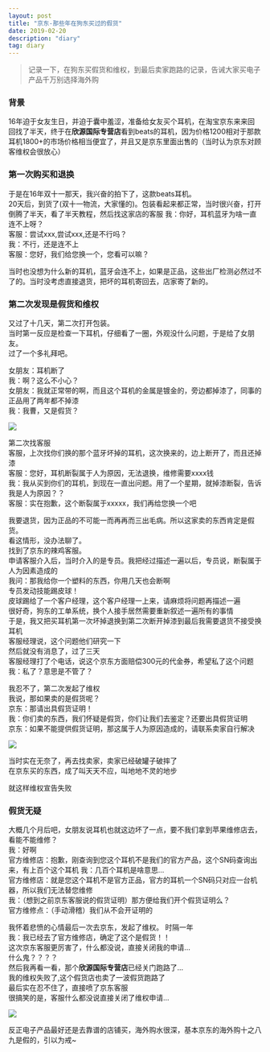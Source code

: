 ```yaml
---
layout: post
title: "京东-那些年在狗东买过的假货"
date: 2019-02-20 
description: "diary"
tag: diary
---
```


> 记录一下，在狗东买假货和维权，到最后卖家跑路的记录，告诫大家买电子产品千万别选择海外购  

### 背景

16年迫于女友生日，并迫于囊中羞涩，准备给女友买个耳机，在淘宝京东来来回回找了半天，终于在**欣源国际专营店**看到beats的耳机，因为价格1200相对于那款耳机1800+的市场价格相当便宜了，并且又是京东里面出售的（当时认为京东对顾客维权会很放心）  

### 第一次购买和退换

于是在16年双十一那天，我兴奋的拍下了，这款beats耳机。  
20天后，到货了(双十一物流，大家懂的)。包装看起来都正常，当时很兴奋，打开倒腾了半天，看了半天教程，然后找这家店的客服
我：你好，耳机蓝牙为啥一直连不上呀？  
客服：尝试xxx,尝试xxx,还是不行吗？  
我：不行，还是连不上  
客服：您好，我们给您换一个，您看可以嘛？  
  
当时也没想为什么新的耳机，蓝牙会连不上，如果是正品，这些出厂检测必然过不了的。当时没考虑直接退货，把坏的耳机寄回去，店家寄了新的。  

### 第二次发现是假货和维权  

又过了十几天，第二次打开包装。  
当时第一反应是检查一下耳机，仔细看了一圈，外观没什么问题，于是给了女朋友。  
过了一个多礼拜吧。  

女朋友：耳机断了  
我：啊？这么不小心？  
女朋友：我就正常带的啊，而且这个耳机的金属是镀金的，旁边都掉漆了，同事的正品用了两年都不掉漆  
我：我曹，又是假货？  

![](/images/posts/diary2/11.png)  
  
第二次找客服  
客服，上次找你们换的那个蓝牙坏掉的耳机，这次换来的，边上断开了，而且还掉漆  
客服：您好，耳机断裂属于人为原因，无法退换，维修需要xxxx钱  
我：我从买到你们的耳机，到现在一直出问题。用了一个星期，就掉漆断裂，告诉我是人为原因？？  
客服：实在抱歉，这个断裂属于xxxxx，我们再给您换一个吧  
  
我要退货，因为正品的不可能一而再再而三出毛病。所以这家卖的东西肯定是假货。  
看这情形，没办法聊了。  
找到了京东的辣鸡客服。  
申请客服介入后，当时介入的是专员。我把经过描述一遍以后，专员说，断裂属于人为因素造成的  
我问：那我给你一个塑料的东西，你用几天也会断啊  
专员发动技能踢皮球！  
皮球踢给了一个客户经理，这个客户经理一上来，请麻烦将问题再描述一遍  
很好奇，狗东的工单系统，换个人接手居然需要重新叙述一遍所有的事情  
于是，我又把买耳机第一次坏掉退换到第二次断开掉漆到最后我需要退货不接受换耳机  
客服经理说，这个问题他们研究一下  
然后就没有消息了，过了三天  
客服经理打了个电话，说这个京东方面赔偿300元的代金券，希望私了这个问题  
我：私了？意思是不管了？  

我忍不了，第二次发起了维权  
我说，那如果卖的是假货呢？  
京东：那请出具假货证明！  
我：你们卖的东西，我们怀疑是假货，你们让我们去鉴定？还要出具假货证明  
京东：如果不能提供假货证明，那这属于人为原因造成的，请联系卖家自行解决  
  
![](/images/posts/diary2/22.png)  

当时实在无奈了，再去找卖家，卖家已经破罐子破摔了  
在京东买的东西，成了叫天天不应，叫地地不灵的地步  

就这样维权宣告失败  
  
### 假货无疑

大概几个月后吧，女朋友说耳机也就这边坏了一点，要不我们拿到苹果维修店去，看能不能维修？  
我：好啊  
官方维修店：抱歉，刚查询到您这个耳机不是我们的官方产品，这个SN码查询出来，有上百个这个耳机
我：几百个耳机是啥意思...  
官方维修店：就是您这个耳机不是官方正品，官方的耳机一个SN码只对应一台机器，所以我们无法替您维修  
我：（想到之前京东客服说的假货证明）那方便给我们开个假货证明么？  
官方维修点：（手动滑稽）我们从不会开证明的  

我怀着悲愤的心情最后一次去京东，发起了维权。
时隔一年  
我：我已经去了官方维修店，确定了这个是假货！！  
这次京东客服更厉害了，什么都没说，直接关闭我的申请...  
什么鬼？？？？  
然后我再看一看，那个**欣源国际专营店**已经关门跑路了...  
我的维权失败了,这个假货店也卖了一波假货跑路了  
最后实在忍不住了，直接喷了京东客服  
很搞笑的是，客服什么都没说直接关闭了维权申请...  

![](/images/posts/diary2/33.png)  

反正电子产品最好还是去靠谱的店铺买，海外购水很深，基本京东的海外购十之八九是假的，引以为戒~